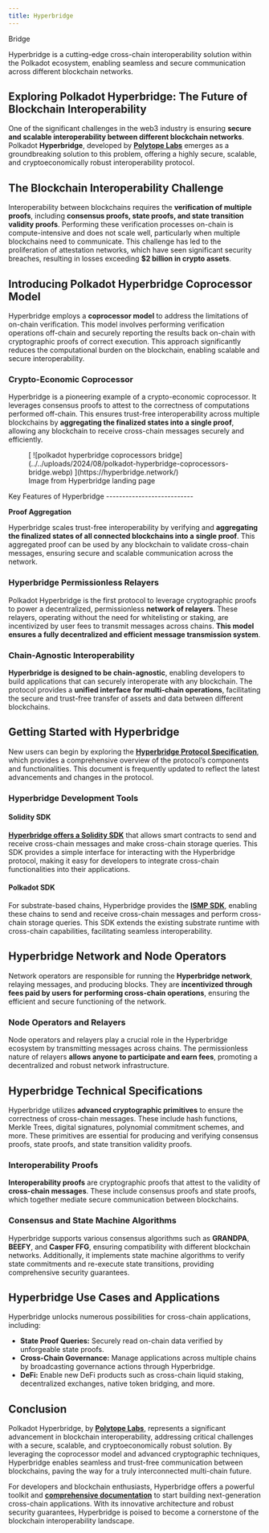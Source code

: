 ```yaml
---
title: Hyperbridge
---
```

Bridge  

Hyperbridge is a cutting-edge cross-chain interoperability solution within the Polkadot ecosystem, enabling seamless and secure communication across different blockchain networks.

Exploring Polkadot Hyperbridge: The Future of Blockchain Interoperability
-------------------------------------------------------------------------

One of the significant challenges in the web3 industry is ensuring **secure and scalable interoperability between different blockchain networks**. Polkadot **Hyperbridge**, developed by [**Polytope Labs**](https://dablock.com/ecosystem/polytope-labs/) emerges as a groundbreaking solution to this problem, offering a highly secure, scalable, and cryptoeconomically robust interoperability protocol.

The Blockchain Interoperability Challenge
-----------------------------------------

Interoperability between blockchains requires the **verification of multiple proofs**, including **consensus proofs, state proofs, and state transition validity proofs**. Performing these verification processes on-chain is compute-intensive and does not scale well, particularly when multiple blockchains need to communicate. This challenge has led to the proliferation of attestation networks, which have seen significant security breaches, resulting in losses exceeding **$2 billion in crypto assets**.

Introducing Polkadot Hyperbridge Coprocessor Model
--------------------------------------------------

Hyperbridge employs a **coprocessor model** to address the limitations of on-chain verification. This model involves performing verification operations off-chain and securely reporting the results back on-chain with cryptographic proofs of correct execution. This approach significantly reduces the computational burden on the blockchain, enabling scalable and secure interoperability.

### Crypto-Economic Coprocessor

Hyperbridge is a pioneering example of a crypto-economic coprocessor. It leverages consensus proofs to attest to the correctness of computations performed off-chain. This ensures trust-free interoperability across multiple blockchains by **aggregating the finalized states into a single proof**, allowing any blockchain to receive cross-chain messages securely and efficiently.

<figure> [  
 ![polkadot hyperbridge coprocessors bridge](../../uploads/2024/08/polkadot-hyperbridge-coprocessors-bridge.webp) ](https://hyperbridge.network/)<figcaption>Image from Hyperbridge landing page</figcaption></figure>Key Features of Hyperbridge
---------------------------

**Proof Aggregation**

Hyperbridge scales trust-free interoperability by verifying and **aggregating the finalized states of all connected blockchains into a** **single proof**. This aggregated proof can be used by any blockchain to validate cross-chain messages, ensuring secure and scalable communication across the network.

### Hyperbridge Permissionless Relayers

Polkadot Hyperbridge is the first protocol to leverage cryptographic proofs to power a decentralized, permissionless **network of relayers**. These relayers, operating without the need for whitelisting or staking, are incentivized by user fees to transmit messages across chains. **This model ensures a fully decentralized and efficient message transmission system**.

### Chain-Agnostic Interoperability

**Hyperbridge is designed to be chain-agnostic**, enabling developers to build applications that can securely interoperate with any blockchain. The protocol provides a **unified interface for multi-chain operations**, facilitating the secure and trust-free transfer of assets and data between different blockchains.

Getting Started with Hyperbridge
--------------------------------

New users can begin by exploring the [**Hyperbridge Protocol Specification**](https://docs.hyperbridge.network/protocol), which provides a comprehensive overview of the protocol’s components and functionalities. This document is frequently updated to reflect the latest advancements and changes in the protocol.

### Hyperbridge Development Tools

#### Solidity SDK

[**Hyperbridge offers a Solidity SDK**](https://docs.hyperbridge.network/developers/evm/getting-started) that allows smart contracts to send and receive cross-chain messages and make cross-chain storage queries. This SDK provides a simple interface for interacting with the Hyperbridge protocol, making it easy for developers to integrate cross-chain functionalities into their applications.

#### Polkadot SDK

For substrate-based chains, Hyperbridge provides the [**ISMP SDK**](https://docs.hyperbridge.network/developers/polkadot/integration), enabling these chains to send and receive cross-chain messages and perform cross-chain storage queries. This SDK extends the existing substrate runtime with cross-chain capabilities, facilitating seamless interoperability.

Hyperbridge Network and Node Operators
--------------------------------------

Network operators are responsible for running the **Hyperbridge network**, relaying messages, and producing blocks. They are **incentivized through fees paid by users for performing cross-chain operations**, ensuring the efficient and secure functioning of the network.

### Node Operators and Relayers

Node operators and relayers play a crucial role in the Hyperbridge ecosystem by transmitting messages across chains. The permissionless nature of relayers **allows anyone to participate and earn fees**, promoting a decentralized and robust network infrastructure.

Hyperbridge Technical Specifications
------------------------------------

Hyperbridge utilizes **advanced cryptographic primitives** to ensure the correctness of cross-chain messages. These include hash functions, Merkle Trees, digital signatures, polynomial commitment schemes, and more. These primitives are essential for producing and verifying consensus proofs, state proofs, and state transition validity proofs.

### Interoperability Proofs

**Interoperability proofs** are cryptographic proofs that attest to the validity of **cross-chain messages**. These include consensus proofs and state proofs, which together mediate secure communication between blockchains.

### Consensus and State Machine Algorithms

Hyperbridge supports various consensus algorithms such as **GRANDPA**, **BEEFY**, and **Casper FFG**, ensuring compatibility with different blockchain networks. Additionally, it implements state machine algorithms to verify state commitments and re-execute state transitions, providing comprehensive security guarantees.

Hyperbridge Use Cases and Applications
--------------------------------------

Hyperbridge unlocks numerous possibilities for cross-chain applications, including:

- **State Proof Queries:** Securely read on-chain data verified by unforgeable state proofs.
- **Cross-Chain Governance:** Manage applications across multiple chains by broadcasting governance actions through Hyperbridge.
- **DeFi:** Enable new DeFi products such as cross-chain liquid staking, decentralized exchanges, native token bridging, and more.

Conclusion
----------

Polkadot Hyperbridge, by [**Polytope Labs**](https://dablock.com/ecosystem/polytope-labs/), represents a significant advancement in blockchain interoperability, addressing critical challenges with a secure, scalable, and cryptoeconomically robust solution. By leveraging the coprocessor model and advanced cryptographic techniques, Hyperbridge enables seamless and trust-free communication between blockchains, paving the way for a truly interconnected multi-chain future.

For developers and blockchain enthusiasts, Hyperbridge offers a powerful toolkit and [**comprehensive documentation**](https://docs.hyperbridge.network/) to start building next-generation cross-chain applications. With its innovative architecture and robust security guarantees, Hyperbridge is poised to become a cornerstone of the blockchain interoperability landscape.
